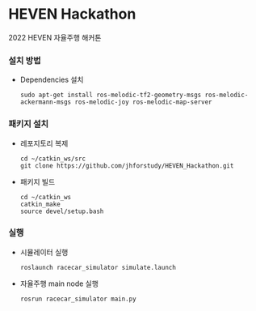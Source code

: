 # HEVEN Hackathon

2022 HEVEN 자율주행 해커톤

### 설치 방법

* Dependencies 설치

    ```
    sudo apt-get install ros-melodic-tf2-geometry-msgs ros-melodic-ackermann-msgs ros-melodic-joy ros-melodic-map-server
    ```
    
### 패키지 설치

* 레포지토리 복제
    ```
    cd ~/catkin_ws/src
    git clone https://github.com/jhforstudy/HEVEN_Hackathon.git
    ```

* 패키지 빌드
    ```
    cd ~/catkin_ws
    catkin_make
    source devel/setup.bash
    ```
    
### 실행

* 시뮬레이터 실행
    ```
    roslaunch racecar_simulator simulate.launch
    ```
    
* 자율주행 main node 실행
    ```
    rosrun racecar_simulator main.py
    ```
